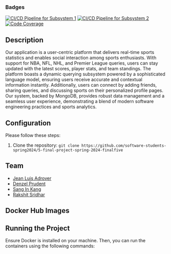 ### Badges

[![CI/CD Pipeline for Subsystem 1](https://github.com/<GitHub_Username>/<Repository_Name>/actions/workflows/subsystem1.yml/badge.svg)](https://github.com/<GitHub_Username>/<Repository_Name>/actions/workflows/subsystem1.yml)
[![CI/CD Pipeline for Subsystem 2](https://github.com/<GitHub_Username>/<Repository_Name>/actions/workflows/subsystem2.yml/badge.svg)](https://github.com/<GitHub_Username>/<Repository_Name>/actions/workflows/subsystem2.yml)
[![Code Coverage](https://img.shields.io/badge/coverage-80%25-brightgreen)]()

## Description

Our application is a user-centric platform that delivers real-time sports statistics and enables social interaction among sports enthusiasts. With support for NBA, NFL, NHL, and Premier League queries, users can stay updated with the latest scores, player stats, and team standings. The platform boasts a dynamic querying subsystem powered by a sophisticated language model, ensuring users receive accurate and contextual information instantly. Additionally, users can connect by adding friends, sharing queries, and discussing sports on their personalized profile pages. Our system, backed by MongoDB, provides robust data management and a seamless user experience, demonstrating a blend of modern software engineering practices and sports analytics.


## Configuration


Please follow these steps:
1. Clone the repository: `git clone https://github.com/software-students-spring2024/5-final-project-spring-2024-finalfive`

## Team

- [Jean Luis Adrover](https://github.com/jladrover)
- [Denzel Prudent](https://github.com/denprud)
- [Sang In Kang](https://github.com/sik247)
- [Rakshit Sridhar](https://github.com/RakSridhar23)

## Docker Hub Images


## Running the Project

Ensure Docker is installed on your machine. Then, you can run the containers using the following commands: